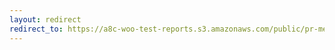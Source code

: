 ```yaml
---
layout: redirect
redirect_to: https://a8c-woo-test-reports.s3.amazonaws.com/public/pr-merge/45484/api/index.html
---
```


